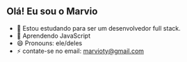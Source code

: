 ## Olá! Eu sou o Marvio


- 🔭 Estou estudando para ser um desenvolvedor full stack.
- 🌱 Aprendendo JavaScript
- 😄 Pronouns: ele/deles
- ⚡ contate-se no email: marvioty@gmail.com

